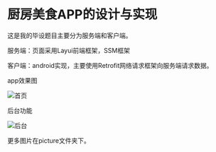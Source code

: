 # 厨房美食APP的设计与实现
这是我的毕设题目主要分为服务端和客户端。

服务端：页面采用Layui前端框架，SSM框架

客户端：android实现，主要使用Retrofit网络请求框架向服务端请求数据。

app效果图 

![首页](http://img.studyhuang.cn/app3.png)





后台功能

![后台](http://img.studyhuang.cn/houtai.jpg)

更多图片在picture文件夹下。

